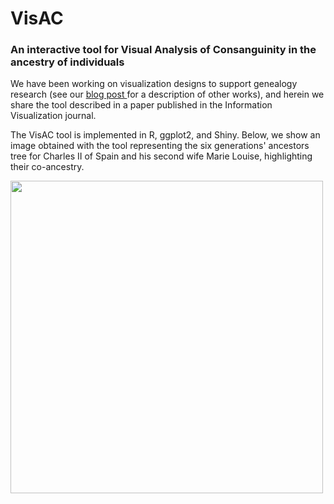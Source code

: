 # VisAC
<h3>An interactive tool for <b>Vis</b>ual <b>A</b>nalysis of <b>C</b>onsanguinity in the ancestry of individuals</h3>

We have been working on visualization designs to support genealogy research (see our <a href="https://revealinginformation.blogspot.com/p/visualizations-to-support-genealogy.html"> blog post </a> for a description of other works), and herein we share the tool described in a paper published in the Information Visualization journal. 

The VisAC tool is implemented in R, ggplot2, and Shiny. Below, we show an image obtained with the tool representing the six generations' ancestors tree for Charles II of Spain and his second wife Marie Louise, highlighting their co-ancestry.

<img align="center" src="https://github.com/jlmborges/VisAC/blob/main/images/VisAC_v1.0__Charles_SpainMarie_Louise-I29_I152_g6_2022-04-09.jpg" height="500"></img>
